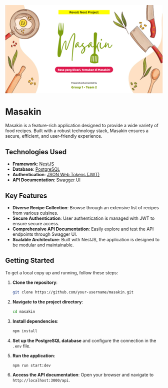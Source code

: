 <p align="center">
  <a href="" target="blank">
  <img src="doc/masakin.png" width="600" alt="Nest Logo" />
  </a>
</p>

[circleci-image]: https://img.shields.io/circleci/build/github/nestjs/nest/master?token=abc123def456
[circleci-url]: https://circleci.com/gh/nestjs/nest

</p>

# Masakin

Masakin is a feature-rich application designed to provide a wide variety of food recipes. Built with a robust technology stack, Masakin ensures a secure, efficient, and user-friendly experience.

## Technologies Used

- **Framework**: [NestJS](https://nestjs.com/)
- **Database**: [PostgreSQL](https://www.postgresql.org/)
- **Authentication**: [JSON Web Tokens (JWT)](https://jwt.io/)
- **API Documentation**: [Swagger UI](https://swagger.io/tools/swagger-ui/)

## Key Features

- **Diverse Recipe Collection**: Browse through an extensive list of recipes from various cuisines.
- **Secure Authentication**: User authentication is managed with JWT to ensure secure access.
- **Comprehensive API Documentation**: Easily explore and test the API endpoints through Swagger UI.
- **Scalable Architecture**: Built with NestJS, the application is designed to be modular and maintainable.

## Getting Started

To get a local copy up and running, follow these steps:

1. **Clone the repository**:

   ```bash
   git clone https://github.com/your-username/masakin.git
   ```

2. **Navigate to the project directory**:

   ```bash
   cd masakin
   ```

3. **Install dependencies**:

   ```bash
   npm install
   ```

4. **Set up the PostgreSQL database** and configure the connection in the `.env` file.

5. **Run the application**:

   ```bash
   npm run start:dev
   ```

6. **Access the API documentation**:
   Open your browser and navigate to `http://localhost:3000/api`.
